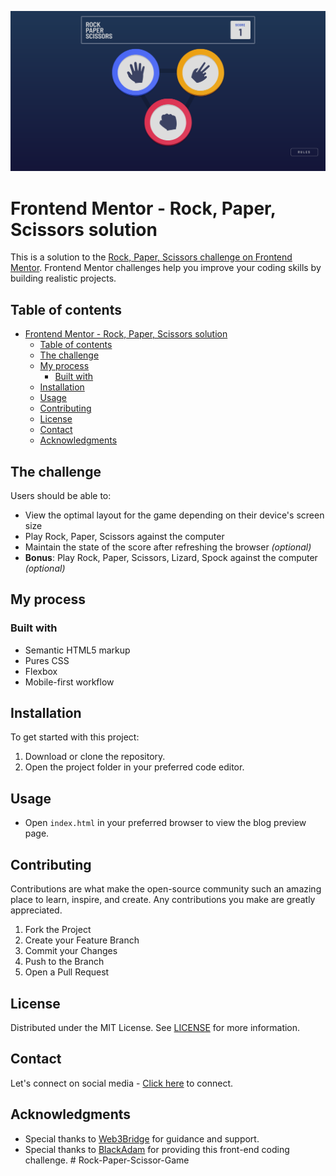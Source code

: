 ![alt text](screenshot-desktop.png)

# Frontend Mentor - Rock, Paper, Scissors solution

This is a solution to the [Rock, Paper, Scissors challenge on Frontend Mentor](https://www.frontendmentor.io/challenges/rock-paper-scissors-game-pTgwgvgH). Frontend Mentor challenges help you improve your coding skills by building realistic projects. 

## Table of contents

- [Frontend Mentor - Rock, Paper, Scissors solution](#frontend-mentor---rock-paper-scissors-solution)
  - [Table of contents](#table-of-contents)
  - [The challenge](#the-challenge)
  - [My process](#my-process)
    - [Built with](#built-with)
  - [Installation](#installation)
  - [Usage](#usage)
  - [Contributing](#contributing)
  - [License](#license)
  - [Contact](#contact)
  - [Acknowledgments](#acknowledgments)


## The challenge

Users should be able to:

- View the optimal layout for the game depending on their device's screen size
- Play Rock, Paper, Scissors against the computer
- Maintain the state of the score after refreshing the browser _(optional)_
- **Bonus**: Play Rock, Paper, Scissors, Lizard, Spock against the computer _(optional)_


## My process

### Built with

- Semantic HTML5 markup
- Pures CSS
- Flexbox
- Mobile-first workflow

## Installation

To get started with this project:

1. Download or clone the repository.
2. Open the project folder in your preferred code editor.

## Usage

- Open `index.html` in your preferred browser to view the blog preview page.

## Contributing

Contributions are what make the open-source community such an amazing place to learn, inspire, and create. Any contributions you make are greatly appreciated.

1. Fork the Project
2. Create your Feature Branch
3. Commit your Changes
4. Push to the Branch
5. Open a Pull Request

## License

Distributed under the MIT License. See [LICENSE]() for more information.

## Contact

Let's connect on social media - [Click here](https://nudarmediaworld.github.io/Web3Bridge-Assignment-4--Social-Links-Profile/) to connect.

## Acknowledgments

- Special thanks to [Web3Bridge](https://www.web3bridgeafrica.com/) for guidance and support.
- Special thanks to [BlackAdam](https://github.com/Ultra-Tech-code) for providing this front-end coding challenge.
#   R o c k - P a p e r - S c i s s o r - G a m e 
 
 